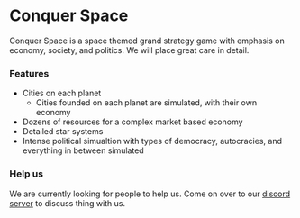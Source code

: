 # Conquer Space

Conquer Space is a space themed grand strategy game with emphasis on economy, society, and politics.
We will place great care in detail.

### Features
 - Cities on each planet
    - Cities founded on each planet are simulated, with their own economy
 - Dozens of resources for a complex market based economy
 - Detailed star systems
 - Intense political simualtion with types of democracy, autocracies, and everything in between simulated

### Help us
We are currently looking for people to help us. Come on over to our [discord server](https://discord.gg/h5r77Sa) to discuss thing with us.
